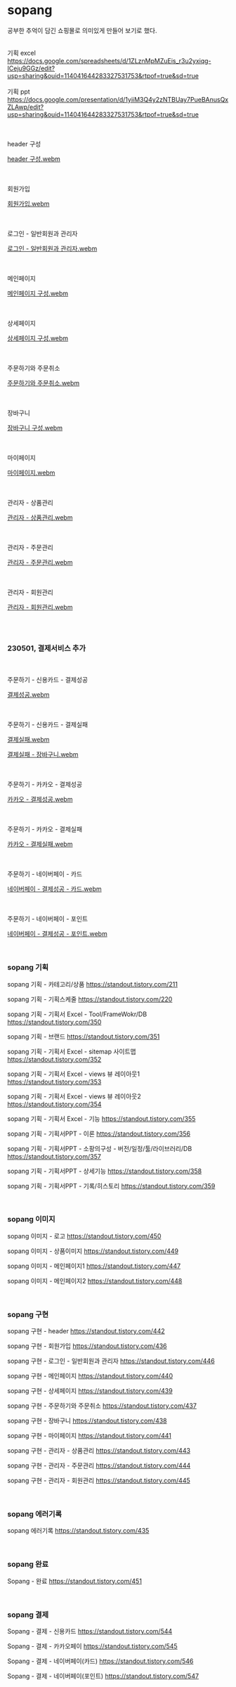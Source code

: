 # sopang
공부한 추억이 담긴 쇼핑몰로 의미있게 만들어 보기로 했다.<br><br>

기획 excel<br>
https://docs.google.com/spreadsheets/d/1ZLznMpMZuEis_r3u2yxiqg-ICeju9GGz/edit?usp=sharing&ouid=114041644283327531753&rtpof=true&sd=true
<br><br>
기획 ppt<br>
https://docs.google.com/presentation/d/1yiiM3Q4y2zNTBUay7PueBAnusQxZLAwp/edit?usp=sharing&ouid=114041644283327531753&rtpof=true&sd=true
 <br><br><br>
 
 header 구성
 
 [header 구성.webm](https://user-images.githubusercontent.com/120000929/233591007-4428cc1a-af9d-4898-af08-c561ff4a7e8e.webm)
 
 <br><br>회원가입
 
 [회원가입.webm](https://user-images.githubusercontent.com/120000929/233591342-ffb58eb3-3f04-402b-ba95-930e13adc6ab.webm)
 
 <br><br>로그인 - 일반회원과 관리자
 
 [로그인 - 일반회원과 관리자.webm](https://user-images.githubusercontent.com/120000929/233591355-557b507e-ea7d-4e5e-b211-38b0bb930a39.webm)
 
 <br><br>메인페이지
 
 [메인페이지 구성.webm](https://user-images.githubusercontent.com/120000929/233591385-a2231efa-b289-48cf-9fd7-4d2057348def.webm)
 
 <br><br>상세페이지
 
[상세페이지 구성.webm](https://user-images.githubusercontent.com/120000929/233591420-fc554366-5410-49dc-92d1-6cf308a245c3.webm)

<br><br>주문하기와 주문취소

[주문하기와 주문취소.webm](https://user-images.githubusercontent.com/120000929/233591449-b0cb01c0-ff6c-4d3a-950f-3a737d70767f.webm)

<br><br>장바구니

[장바구니 구성.webm](https://user-images.githubusercontent.com/120000929/233591487-c635cf59-8534-4e9b-95dd-9e26ab85e16c.webm)

<br><br>마이페이지

[마이페이지.webm](https://user-images.githubusercontent.com/120000929/233591507-b889a46c-3ff9-4fb0-ad65-209e58555a8b.webm)

<br><br>관리자 - 상품관리

[관리자 - 상품관리.webm](https://user-images.githubusercontent.com/120000929/233591614-03b8c1f4-16fe-4d9f-bd46-b6e9c8d72499.webm)

<br><br>관리자 - 주문관리

[관리자 - 주문관리.webm](https://user-images.githubusercontent.com/120000929/233591637-6796b748-4a06-4478-b49d-19598fb081fa.webm)

<br><br>관리자 - 회원관리

[관리자 - 회원관리.webm](https://user-images.githubusercontent.com/120000929/233591647-3b264996-2a60-438c-b1b9-6e68498d630d.webm)




<br><br>
<h3>230501, 결제서비스 추가</h3>
<br><br>주문하기 - 신용카드 - 결제성공

[결제성공.webm](https://user-images.githubusercontent.com/120000929/235434657-acb35990-05ce-4fb9-bf42-91442ef79d03.webm)

<br><br>주문하기 - 신용카드 - 결제실패

[결제실패.webm](https://user-images.githubusercontent.com/120000929/235434694-eb8e1bb4-9306-401a-acef-7ee5c27ae11c.webm)

[결제실패 - 장바구니.webm](https://user-images.githubusercontent.com/120000929/235434695-4f43c817-e869-4bbb-b0f9-2074402d4c32.webm)

<br><br>주문하기 - 카카오 - 결제성공

[카카오 - 결제성공.webm](https://user-images.githubusercontent.com/120000929/235572057-5f4a8753-5c68-4201-9c10-8c27f4fab608.webm)

<br><br>주문하기 - 카카오 - 결제실패

[카카오 - 결제실패.webm](https://user-images.githubusercontent.com/120000929/235572061-fe557de1-041a-4ab8-b7ac-45dd9c69b8b9.webm)


<br><br>주문하기 - 네이버페이 - 카드

[네이버페이 - 결제성공 - 카드.webm](https://user-images.githubusercontent.com/120000929/235618051-be0e0773-d731-43eb-a2b9-9fa1eb1a159a.webm)

<br><br>주문하기 - 네이버페이 - 포인트

[네이버페이 - 결제성공 - 포인트.webm](https://user-images.githubusercontent.com/120000929/235618038-0acf5a0c-3cad-4797-b1c8-7cbc4804d2b1.webm)



  <br><h3>sopang 기획</h3>
  <p>sopang 기획 - 카테고리/상품
  <a href="https://standout.tistory.com/211" target="_blank">
  https://standout.tistory.com/211</a><br></p>
  <p>sopang 기획 - 기획스케줄
  <a href="https://standout.tistory.com/220" target="_blank">
  https://standout.tistory.com/220</a><br></p>
  <p>sopang 기획 - 기획서 Excel - Tool/FrameWokr/DB
  <a href="https://standout.tistory.com/350" target="_blank">
  https://standout.tistory.com/350</a><br></p>
  <p>sopang 기획 - 브랜드
  <a href="https://standout.tistory.com/351" target="_blank">
  https://standout.tistory.com/351</a><br></p>
  <p>sopang 기획 - 기획서 Excel - sitemap 사이트맵
  <a href="https://standout.tistory.com/352" target="_blank">
  https://standout.tistory.com/352</a><br></p>
  <p>sopang 기획 - 기획서 Excel - views 뷰 레이아웃1
  <a href="https://standout.tistory.com/353" target="_blank">
  https://standout.tistory.com/353</a><br></p>
  <p>sopang 기획 - 기획서 Excel - views 뷰 레이아웃2
  <a href="https://standout.tistory.com/354" target="_blank">
  https://standout.tistory.com/354</a><br></p>
  <p>sopang 기획 - 기획서 Excel - 기능
  <a href="https://standout.tistory.com/355" target="_blank">
  https://standout.tistory.com/355</a><br></p>
  <p>sopang 기획 - 기획서PPT - 이론
  <a href="https://standout.tistory.com/356" target="_blank">
  https://standout.tistory.com/356</a><br></p>
  <p>sopang 기획 - 기획서PPT - 소팡의구성 - 버전/일정/툴/라이브러리/DB
  <a href="https://standout.tistory.com/357" target="_blank">
  https://standout.tistory.com/357</a><br></p>
  <p>sopang 기획 - 기획서PPT - 상세기능
  <a href="https://standout.tistory.com/358" target="_blank">https://standout.tistory.com/358</a>
  <br></p>
  <p>sopang 기획 - 기획서PPT - 기록/히스토리
  <a href="https://standout.tistory.com/359" target="_blank">https://standout.tistory.com/359</a>
  <br></p>
  
  <br><h3>sopang 이미지</h3>
  <p>sopang 이미지 - 로고
  <a href="https://standout.tistory.com/450" target="_blank">https://standout.tistory.com/450</a>
  <br></p>
  <p>sopang 이미지 - 상품이미지
  <a href="https://standout.tistory.com/449" target="_blank">https://standout.tistory.com/449</a>
  <br></p>
  <p>sopang 이미지 - 메인페이지1
  <a href="https://standout.tistory.com/447" target="_blank">https://standout.tistory.com/447</a>
  <br></p>
  <p>sopang 이미지 - 메인페이지2
  <a href="https://standout.tistory.com/448" target="_blank">https://standout.tistory.com/448</a>
  <br></p>
  
  
  <br><h3>sopang 구현</h3>
  <p>sopang 구현 - header
  <a href="https://standout.tistory.com/442" target="_blank">https://standout.tistory.com/442</a>
  <br></p>
  <p>sopang 구현 - 회원가입
  <a href="https://standout.tistory.com/436" target="_blank">https://standout.tistory.com/436</a>
  <br></p>
  <p>sopang 구현 - 로그인 - 일반회원과 관리자
  <a href="https://standout.tistory.com/446" target="_blank">https://standout.tistory.com/446</a>
  <br></p>
  <p>sopang 구현 - 메인페이지
  <a href="https://standout.tistory.com/440" target="_blank">https://standout.tistory.com/440</a>
  <br></p>

  <p>sopang 구현 - 상세페이지
  <a href="https://standout.tistory.com/439" target="_blank">https://standout.tistory.com/439</a>
  <br></p>
  <p>sopang 구현 - 주문하기와 주문취소
  <a href="https://standout.tistory.com/437" target="_blank">https://standout.tistory.com/437</a>
  <br></p>
  <p>sopang 구현 - 장바구니
  <a href="https://standout.tistory.com/438" target="_blank">https://standout.tistory.com/438</a>
  <br></p>
  <p>sopang 구현 - 마이페이지
  <a href="https://standout.tistory.com/441" target="_blank">https://standout.tistory.com/441</a>
  <br></p>
  <p>sopang 구현 - 관리자 - 상품관리
  <a href="https://standout.tistory.com/443" target="_blank">https://standout.tistory.com/443</a>
  <br></p>
  <p>sopang 구현 - 관리자 - 주문관리
  <a href="https://standout.tistory.com/444" target="_blank">https://standout.tistory.com/444</a>
  <br></p>
  <p>sopang 구현 - 관리자 - 회원관리
  <a href="https://standout.tistory.com/445" target="_blank">https://standout.tistory.com/445</a>
  <br></p>
  
  <br><h3>sopang 에러기록</h3>
  <p>sopang 에러기록
  <a href="https://standout.tistory.com/435" target="_blank">https://standout.tistory.com/435</a>
  <br></p>
  
 <br><h3>sopang 완료</h3>
  <p>Sopang - 완료
  <a href="https://standout.tistory.com/451" target="_blank">https://standout.tistory.com/451</a>
  <br></p>
  
   <br><h3>sopang 결제</h3>
  <p>Sopang - 결제 - 신용카드
  <a href="https://standout.tistory.com/544" target="_blank">https://standout.tistory.com/544</a>
  <br></p>
 
  <p>Sopang - 결제 - 카카오페이
  <a href="https://standout.tistory.com/545" target="_blank">https://standout.tistory.com/545</a>
  <br></p>
  
  <p>Sopang - 결제 - 네이버페이(카드)
  <a href="https://standout.tistory.com/546" target="_blank">https://standout.tistory.com/546</a>
  <br></p>
  
  <p>Sopang - 결제 - 네이버페이(포인트)
  <a href="https://standout.tistory.com/547" target="_blank">https://standout.tistory.com/547</a>
  <br></p>
  
  
